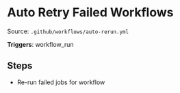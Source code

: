 # Auto Retry Failed Workflows

Source: `.github/workflows/auto-rerun.yml`

**Triggers**: workflow_run

## Steps
- Re-run failed jobs for workflow
